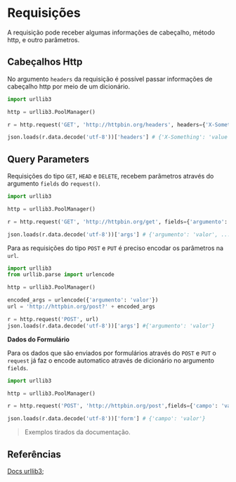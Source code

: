 # Requisições
  
A requisição pode receber algumas informações de cabeçalho, método http, e outro parâmetros.  

## Cabeçalhos Http
  
No argumento `headers` da requisição é possível passar informações de cabeçalho http por meio de um dicionário.  

```py
import urllib3

http = urllib3.PoolManager()

r = http.request('GET', 'http://httpbin.org/headers', headers={'X-Something': 'value'})

json.loads(r.data.decode('utf-8'))['headers'] # {'X-Something': 'value', ...}

```
  
## Query Parameters
  
Requisições do tipo `GET`, `HEAD` e `DELETE`, recebem parâmetros através do argumento `fields` do `request()`.  


```py
import urllib3

http = urllib3.PoolManager()

r = http.request('GET', 'http://httpbin.org/get', fields={'argumento': 'valor'})

json.loads(r.data.decode('utf-8'))['args'] # {'argumento': 'valor', ...}

```  

Para as requisições do tipo `POST` e `PUT` é preciso encodar os parâmetros na `url`.  

```py
import urllib3
from urllib.parse import urlencode

http = urllib3.PoolManager()

encoded_args = urlencode({'argumento': 'valor'})
url = 'http://httpbin.org/post?' + encoded_args

r = http.request('POST', url)
json.loads(r.data.decode('utf-8'))['args'] #{'argumento': 'valor'}

```  
  
**Dados do Formulário**
  
Para os dados que são enviados por formulários através do `POST` e `PUT` o `request` já faz o encode automatico através de dicionário no argumento `fields`.  

```py
import urllib3

http = urllib3.PoolManager()

r = http.request('POST', 'http://httpbin.org/post',fields={'campo': 'valor'})

json.loads(r.data.decode('utf-8'))['form'] # {'campo': 'valor'}

```  
  
  
> Exemplos tirados da documentação.
  

## Referências
  
[Docs urllib3](http://urllib3.readthedocs.io/en/latest/user-guide.html);  

